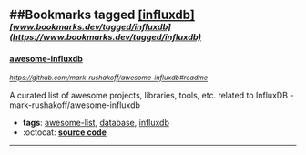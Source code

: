 ##Bookmarks tagged [[influxdb]](https://www.bookmarks.dev?q=[influxdb])
_<sup><sup>[www.bookmarks.dev/tagged/influxdb](https://www.bookmarks.dev/tagged/influxdb)</sup></sup>_
---
#### [awesome-influxdb](https://github.com/mark-rushakoff/awesome-influxdb#readme)
_<sup>https://github.com/mark-rushakoff/awesome-influxdb#readme</sup>_

A curated list of awesome projects, libraries, tools, etc. related to InfluxDB - mark-rushakoff/awesome-influxdb
* **tags**: [awesome-list](../tagged/awesome-list.md), [database](../tagged/database.md), [influxdb](../tagged/influxdb.md)
* :octocat: **[source code](https://github.com/mark-rushakoff/awesome-influxdb#readme)**
---
